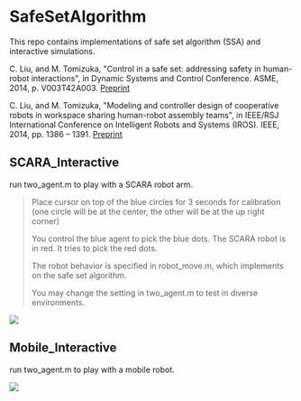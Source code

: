 # SafeSetAlgorithm
This repo contains implementations of safe set algorithm (SSA) and interactive simulations. 

C. Liu, and M. Tomizuka, "Control in a safe set: addressing safety in human-robot interactions", in Dynamic Systems and Control Conference. ASME, 2014, p. V003T42A003. [Preprint](http://web.stanford.edu/~cliuliu/files/dscc14.pdf)

C. Liu, and M. Tomizuka, "Modeling and controller design of cooperative robots in workspace sharing human-robot assembly teams", in IEEE/RSJ International Conference on Intelligent Robots and Systems (IROS). IEEE, 2014, pp. 1386 – 1391. [Preprint](http://web.stanford.edu/~cliuliu/files/iros14.pdf)

## SCARA_Interactive

run two_agent.m to play with a SCARA robot arm.

> Place cursor on top of the blue circles for 3 seconds for calibration (one circle will be at the center, the other will be at the up right corner)
>
> You control the blue agent to pick the blue dots. The SCARA robot is in red. It tries to pick the red dots.
>
> The robot behavior is specified in robot_move.m, which implements on the safe set algorithm.
>
> You may change the setting in two_agent.m to test in diverse environments.

![](https://github.com/changliuliu/SafeSetAlgorithm/blob/master/SCARA_Interactive/outcome.gif)

## Mobile_Interactive

run two_agent.m to play with a mobile robot.

![](https://github.com/changliuliu/SafeSetAlgorithm/blob/master/Mobile_Interactive/outcome.gif)
